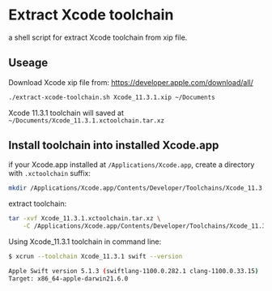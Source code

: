 # Extract Xcode toolchain

a shell script for extract Xcode toolchain from xip file.

## Useage

Download Xcode xip file from: https://developer.apple.com/download/all/

```bash
./extract-xcode-toolchain.sh Xcode_11.3.1.xip ~/Documents
```

Xcode 11.3.1 toolchain will saved at `~/Documents/Xcode_11.3.1.xctoolchain.tar.xz`

## Install toolchain into installed Xcode.app

if your Xcode.app installed at `/Applications/Xcode.app`, create a directory with `.xctoolchain` suffix:

```bash
mkdir /Applications/Xcode.app/Contents/Developer/Toolchains/Xcode_11.3.1.xctoolchain
```

extract toolchain:

```bash
tar -xvf Xcode_11.3.1.xctoolchain.tar.xz \
    -C /Applications/Xcode.app/Contents/Developer/Toolchains/Xcode_11.3.1.xctoolchain
```

Using Xcode_11.3.1 toolchain in command line:

```bash
$ xcrun --toolchain Xcode_11.3.1 swift --version

Apple Swift version 5.1.3 (swiftlang-1100.0.282.1 clang-1100.0.33.15)
Target: x86_64-apple-darwin21.6.0
```

